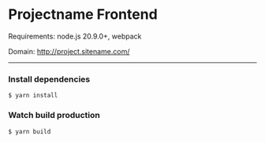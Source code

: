 # Projectname Frontend

Requirements: node.js 20.9.0+, webpack

Domain: http://project.sitename.com/

---

### Install dependencies

    $ yarn install
  
### Watch build production
  
    $ yarn build
  
